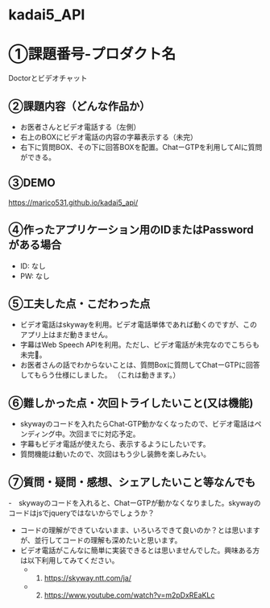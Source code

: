 # kadai5_API
# ①課題番号-プロダクト名

Doctorとビデオチャット

## ②課題内容（どんな作品か）

- お医者さんとビデオ電話する（左側）
- 右上のBOXにビデオ電話の内容の字幕表示する（未完）
- 右下に質問BOX、その下に回答BOXを配置。ChatーGTPを利用してAIに質問ができる。

## ③DEMO

https://marico531.github.io/kadai5_api/

## ④作ったアプリケーション用のIDまたはPasswordがある場合

- ID: なし
- PW: なし

## ⑤工夫した点・こだわった点

- ビデオ電話はskywayを利用。ビデオ電話単体であれば動くのですが、このアプリ上はまだ動きません。
- 字幕はWeb Speech APIを利用。ただし、ビデオ電話が未完なのでこちらも未完🍊。
- お医者さんの話でわからないことは、質問Boxに質問してChatーGTPに回答してもらう仕様にしました。
  （これは動きます。）

## ⑥難しかった点・次回トライしたいこと(又は機能)

- skywayのコードを入れたらChat-GTP動かなくなったので、ビデオ電話はペンディング中。次回までに対応予定。
- 字幕もビデオ電話が使えたら、表示するようにしたいです。
- 質問機能は動いたので、次回はもう少し装飾を楽しみたい。


## ⑦質問・疑問・感想、シェアしたいこと等なんでも
-　skywayのコードを入れると、ChatーGTPが動かなくなりました。skywayのコードはjsでjqueryではないからでしょうか？
- コードの理解ができていないまま、いろいろできて良いのか？とは思いますが、並行してコードの理解も深めたいと思います。
- ビデオ電話がこんなに簡単に実装できるとは思いませんでした。興味ある方は以下利用してみてください。
  - 1. https://skyway.ntt.com/ja/
  - 2. https://www.youtube.com/watch?v=m2pDxREaKLc
